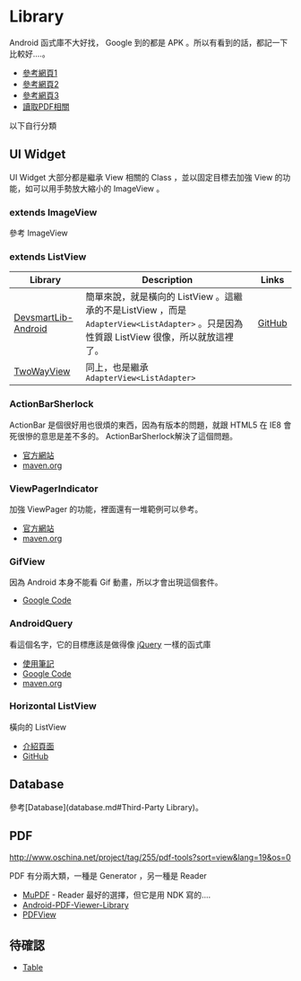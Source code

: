 # Library

Android 函式庫不大好找， Google 到的都是 APK 。所以有看到的話，都記一下比較好....。

* [參考網頁1](http://rritw.com/a/JAVAbiancheng/ANT/20131109/441267.html)
* [參考網頁2](http://www.usingdll.com/plus/view.php?aid=3773)
* [參考網頁3](http://blog.csdn.net/wannawang/article/details/9963837)
* [讀取PDF相關](http://my.oschina.net/ernest/blog/16999)

以下自行分類

## UI Widget

UI Widget 大部分都是繼承 View 相關的 Class ，並以固定目標去加強 View 的功能，如可以用手勢放大縮小的 ImageView 。

### extends ImageView

參考 ImageView

### extends ListView

|  Library  |  Description  |  Links  |
|  -------  |  -----------  |  -----  |
| [DevsmartLib-Android](http://www.dev-smart.com/archives/34) | 簡單來說，就是橫向的 ListView 。這繼承的不是ListView ，而是 `AdapterView<ListAdapter>` 。只是因為性質跟 ListView 很像，所以就放這裡了。 | [GitHub](https://github.com/dinocore1/DevsmartLib-Android) |
| [TwoWayView](https://github.com/lucasr/twoway-view) | 同上，也是繼承 `AdapterView<ListAdapter>` | |

### ActionBarSherlock

ActionBar 是個很好用也很煩的東西，因為有版本的問題，就跟 HTML5 在 IE8 會死很慘的意思是差不多的。 ActionBarSherlock解決了這個問題。

* [官方網站](http://actionbarsherlock.com/)
* [maven.org](http://search.maven.org/#search%7Cga%7C1%7CActionBarSherlock)

### ViewPagerIndicator

加強 ViewPager 的功能，裡面還有一堆範例可以參考。

* [官方網站](http://viewpagerindicator.com/)
* [maven.org](http://search.maven.org/#search%7Cga%7C1%7Cviewpagerindicator)

### GifView

因為 Android 本身不能看 Gif 動畫，所以才會出現這個套件。

* [Google Code](https://code.google.com/p/gifview/)

### AndroidQuery

看這個名字，它的目標應該是做得像 [jQuery](http://jquery.com/) 一樣的函式庫

* [使用筆記](library/android-query.md)
* [Google Code](https://code.google.com/p/android-query/)
* [maven.org](http://search.maven.org/#search%7Cga%7C1%7CAndroid-Query)

### Horizontal ListView

橫向的 ListView

* [介紹頁面](http://www.dev-smart.com/archives/34)
* [GitHub](https://github.com/dinocore1/DevsmartLib-Android)

## Database

參考[Database](database.md#Third-Party Library)。

## PDF

http://www.oschina.net/project/tag/255/pdf-tools?sort=view&lang=19&os=0

PDF 有分兩大類，一種是 Generator ，另一種是 Reader

* [MuPDF](http://www.mupdf.com/) - Reader 最好的選擇，但它是用 NDK 寫的....
* [Android-PDF-Viewer-Library](https://github.com/jblough/Android-Pdf-Viewer-Library)
* [PDFView](https://github.com/JoanZapata/android-pdfview)

## 待確認

* [Table](https://github.com/InQBarna/TableFixHeaders)
